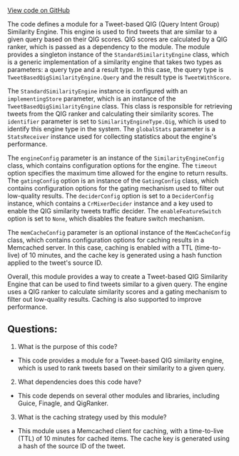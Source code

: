 [View code on GitHub](https://github.com/misbahsy/the-algorithm/cr-mixer/server/src/main/scala/com/twitter/cr_mixer/module/similarity_engine/TweetBasedQigSimilarityEngineModule.scala)

The code defines a module for a Tweet-based QIG (Query Intent Group) Similarity Engine. This engine is used to find tweets that are similar to a given query based on their QIG scores. QIG scores are calculated by a QIG ranker, which is passed as a dependency to the module. The module provides a singleton instance of the `StandardSimilarityEngine` class, which is a generic implementation of a similarity engine that takes two types as parameters: a query type and a result type. In this case, the query type is `TweetBasedQigSimilarityEngine.Query` and the result type is `TweetWithScore`.

The `StandardSimilarityEngine` instance is configured with an `implementingStore` parameter, which is an instance of the `TweetBasedQigSimilarityEngine` class. This class is responsible for retrieving tweets from the QIG ranker and calculating their similarity scores. The `identifier` parameter is set to `SimilarityEngineType.Qig`, which is used to identify this engine type in the system. The `globalStats` parameter is a `StatsReceiver` instance used for collecting statistics about the engine's performance.

The `engineConfig` parameter is an instance of the `SimilarityEngineConfig` class, which contains configuration options for the engine. The `timeout` option specifies the maximum time allowed for the engine to return results. The `gatingConfig` option is an instance of the `GatingConfig` class, which contains configuration options for the gating mechanism used to filter out low-quality results. The `deciderConfig` option is set to a `DeciderConfig` instance, which contains a `CrMixerDecider` instance and a key used to enable the QIG similarity tweets traffic decider. The `enableFeatureSwitch` option is set to `None`, which disables the feature switch mechanism.

The `memCacheConfig` parameter is an optional instance of the `MemCacheConfig` class, which contains configuration options for caching results in a Memcached server. In this case, caching is enabled with a TTL (time-to-live) of 10 minutes, and the cache key is generated using a hash function applied to the tweet's source ID.

Overall, this module provides a way to create a Tweet-based QIG Similarity Engine that can be used to find tweets similar to a given query. The engine uses a QIG ranker to calculate similarity scores and a gating mechanism to filter out low-quality results. Caching is also supported to improve performance.
## Questions: 
 1. What is the purpose of this code?
- This code provides a module for a Tweet-based QIG similarity engine, which is used to rank tweets based on their similarity to a given query.

2. What dependencies does this code have?
- This code depends on several other modules and libraries, including Guice, Finagle, and QigRanker.

3. What is the caching strategy used by this module?
- This module uses a Memcached client for caching, with a time-to-live (TTL) of 10 minutes for cached items. The cache key is generated using a hash of the source ID of the tweet.